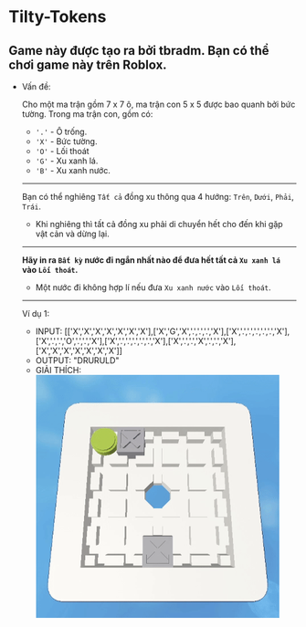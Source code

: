 # Tilty-Tokens
Game này được tạo ra bởi tbradm. Bạn có thể chơi game này trên Roblox.
---
- Vấn đề:

  Cho một ma trận gồm 7 x 7 ô, ma trận con 5 x 5 được bao quanh bởi bức tường. Trong ma trận con, gồm có:
  - `'.'` - Ô trống.
  - `'X'` - Bức tường.
  - `'O'` - Lối thoát
  - `'G'` - Xu xanh lá.
  - `'B'` - Xu xanh nước.
  ---
  Bạn có thể nghiêng `Tất cả` đồng xu thông qua 4 hướng: `Trên`, `Dưới`, `Phải`, `Trái`.
  - Khi nghiêng thì tất cả đồng xu phải di chuyển hết cho đến khi gặp vật cản và dừng lại.
  ---
  **Hãy in ra `Bất kỳ` nước đi ngắn nhất nào để đưa hết tất cả `Xu xanh lá` vào `Lối thoát`.**
  - Một nước đi không hợp lí nếu đưa `Xu xanh nước` vào `Lối thoát`.
  ---
  Ví dụ 1:
  - INPUT: [['X','X','X','X','X','X','X'],['X','G','X','.','.','.','X'],['X','.','.','.','.','.','X'],['X','.','.','O','.','.','X'],['X','.','.','.','.','.','X'],['X','.','.','X','.','.','X'],['X','X','X','X','X','X','X']]
  - OUTPUT: "DRURULD"
  - GIẢI THÍCH: ![](https://github.com/NamHoang2008/Tilty-Tokens/blob/main/EXAMPLE1.gif)
